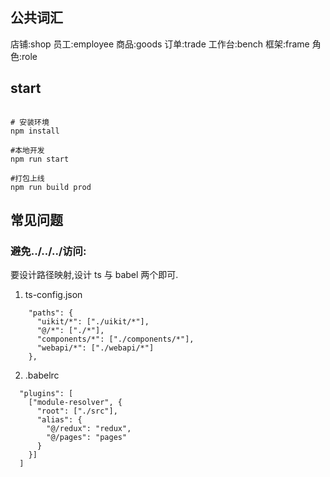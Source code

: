 ## 公共词汇

店铺:shop
员工:employee
商品:goods
订单:trade
工作台:bench
框架:frame
角色:role



## start

```shell

# 安装环境
npm install

#本地开发
npm run start

#打包上线
npm run build prod

```

## 常见问题

### 避免../../../访问:

要设计路径映射,设计 ts 与 babel 两个即可.

1.  ts-config.json

```
    "paths": {
      "uikit/*": ["./uikit/*"],
      "@/*": ["./*"],
      "components/*": ["./components/*"],
      "webapi/*": ["./webapi/*"]
    },
```

2.  .babelrc

```
  "plugins": [
    ["module-resolver", {
      "root": ["./src"],
      "alias": {
        "@/redux": "redux",
        "@/pages": "pages"
      }
    }]
  ]
```
